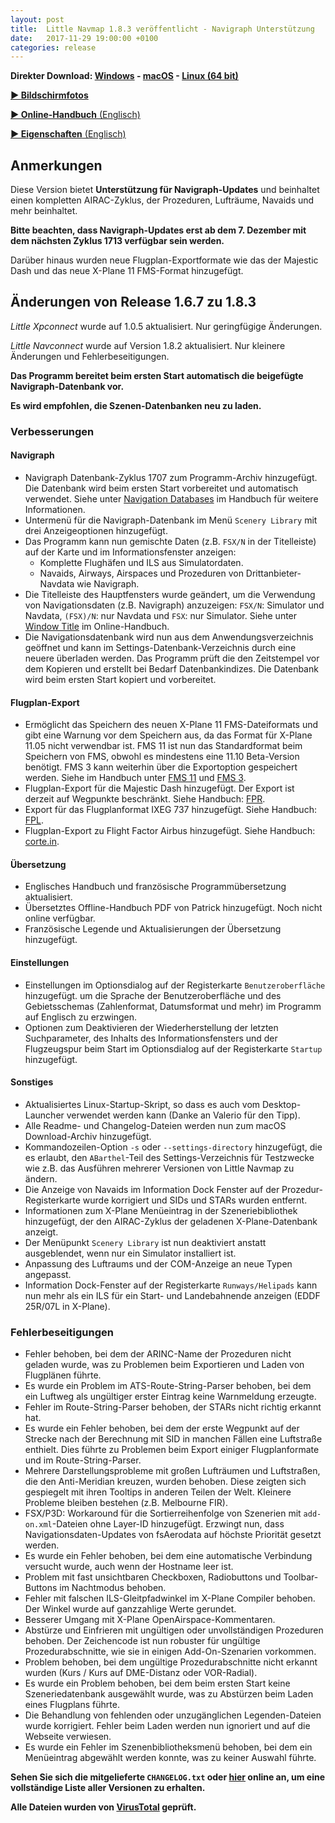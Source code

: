 ```yaml
---
layout: post
title:  Little Navmap 1.8.3 veröffentlicht - Navigraph Unterstützung
date:   2017-11-29 19:00:00 +0100
categories: release
---
```


**Direkter Download:
[Windows](https://github.com/albar965/littlenavmap/releases/download/v1.8.3/LittleNavmap-win-1.8.3.zip) -
[macOS](https://github.com/albar965/littlenavmap/releases/download/v1.8.3/LittleNavmap-macOS-1.8.3.zip) -
[Linux \(64 bit\)](https://github.com/albar965/littlenavmap/releases/download/v1.8.3/LittleNavmap-linux-1.8.3.tar.gz)**

[**► Bildschirmfotos**](/littlenavmapscreens.html)

[**► Online-Handbuch** \(Englisch\)](https://albar965.gitbooks.io/little-navmap-user-manual/content/v/release/1.8/en/)

[**► Eigenschaften** \(Englisch\)](/littlenavmap.html)

## Anmerkungen

Diese Version bietet **Unterstützung für Navigraph-Updates** und beinhaltet einen kompletten AIRAC-Zyklus, der
Prozeduren, Lufträume, Navaids und mehr beinhaltet.

**Bitte beachten, dass Navigraph-Updates erst ab dem 7. Dezember mit dem nächsten Zyklus 1713 verfügbar sein werden.**

Darüber hinaus wurden neue Flugplan-Exportformate wie das der Majestic Dash und das neue X-Plane 11 FMS-Format hinzugefügt.

## Änderungen von Release 1.6.7 zu 1.8.3

*Little Xpconnect* wurde auf 1.0.5 aktualisiert. Nur geringfügige Änderungen.

*Little Navconnect* wurde auf Version 1.8.2 aktualisiert. Nur kleinere Änderungen und Fehlerbeseitigungen.

**Das Programm bereitet beim ersten Start automatisch die beigefügte Navigraph-Datenbank vor.**

**Es wird empfohlen, die Szenen-Datenbanken neu zu laden.**

### Verbesserungen

#### Navigraph
* Navigraph Datenbank-Zyklus 1707 zum Programm-Archiv hinzugefügt. Die Datenbank wird beim ersten Start vorbereitet und
  automatisch verwendet. Siehe unter
  [Navigation Databases](https://albar965.gitbooks.io/little-navmap-user-manual/content/v/release/1.8/en/NAVDATA.html)
  im Handbuch für weitere Informationen.
* Untermenü für die Navigraph-Datenbank im Menü `Scenery Library` mit drei Anzeigeoptionen hinzugefügt.
* Das Programm kann nun gemischte Daten (z.B. `FSX/N` in der Titelleiste) auf der Karte und im Informationsfenster anzeigen:
  * Komplette Flughäfen und ILS aus Simulatordaten.
  * Navaids, Airways, Airspaces und Prozeduren von Drittanbieter-Navdata wie Navigraph.
* Die Titelleiste des Hauptfensters wurde geändert, um die Verwendung von Navigationsdaten (z.B. Navigraph) anzuzeigen:
  `FSX/N`: Simulator und Navdata, `(FSX)/N`: nur Navdata und `FSX`: nur Simulator.
  Siehe unter [Window Title](https://albar965.gitbooks.io/little-navmap-user-manual/content/v/release/1.8/en/INTRO.html#window-title)
  im Online-Handbuch.
* Die Navigationsdatenbank wird nun aus dem Anwendungsverzeichnis geöffnet
  und kann im Settings-Datenbank-Verzeichnis durch eine neuere überladen werden. Das Programm prüft die den Zeitstempel
  vor dem Kopieren und erstellt bei Bedarf Datenbankindizes.
  Die Datenbank wird beim ersten Start kopiert und vorbereitet.

#### Flugplan-Export
* Ermöglicht das Speichern des neuen X-Plane 11 FMS-Dateiformats und gibt eine Warnung vor dem Speichern aus, da das
  Format für X-Plane 11.05 nicht verwendbar ist.
  FMS 11 ist nun das Standardformat beim Speichern von FMS, obwohl es mindestens eine 11.10 Beta-Version benötigt.
  FMS 3 kann weiterhin über die Exportoption gespeichert werden. Siehe im Handbuch unter
  [FMS 11](https://albar965.gitbooks.io/little-navmap-user-manual/content/v/release/1.8/en/FLIGHTPLANFMT.html#flight-plan-formats-fms11)
  und
  [FMS 3](https://albar965.gitbooks.io/little-navmap-user-manual/content/v/release/1.8/en/FLIGHTPLANFMT.html#flight-plan-formats-fms3).
* Flugplan-Export für die Majestic Dash hinzugefügt. Der Export ist derzeit auf Wegpunkte beschränkt. Siehe Handbuch:
  [FPR](https://albar965.gitbooks.io/little-navmap-user-manual/content/v/release/1.8/en/FLIGHTPLANFMT.html#flight-plan-formats-fpr).
* Export für das Flugplanformat IXEG 737 hinzugefügt. Siehe Handbuch:
  [FPL](https://albar965.gitbooks.io/little-navmap-user-manual/content/v/release/1.8/en/FLIGHTPLANFMT.html#flight-plan-formats-fpl).
* Flugplan-Export zu Flight Factor Airbus hinzugefügt. Siehe Handbuch:
  [corte.in](https://albar965.gitbooks.io/little-navmap-user-manual/content/v/release/1.8/en/FLIGHTPLANFMT.html#flight-plan-formats-cortein).

#### Übersetzung
* Englisches Handbuch und französische Programmübersetzung aktualisiert.
* Übersetztes Offline-Handbuch PDF von Patrick hinzugefügt. Noch nicht online verfügbar.
* Französische Legende und Aktualisierungen der Übersetzung hinzugefügt.

#### Einstellungen

* Einstellungen im Optionsdialog auf der Registerkarte `Benutzeroberfläche` hinzugefügt.
  um die Sprache der Benutzeroberfläche und des Gebietsschemas (Zahlenformat, Datumsformat und mehr) im Programm auf Englisch zu erzwingen.
* Optionen zum Deaktivieren der Wiederherstellung der letzten Suchparameter, des Inhalts des Informationsfensters und der
  Flugzeugspur beim Start im Optionsdialog auf der Registerkarte `Startup` hinzugefügt.

#### Sonstiges

* Aktualisiertes Linux-Startup-Skript, so dass es auch vom Desktop-Launcher verwendet werden kann (Danke an Valerio für den Tipp).
* Alle Readme- und Changelog-Dateien werden nun zum macOS Download-Archiv hinzugefügt.
* Kommandozeilen-Option `-s` oder `--settings-directory` hinzugefügt, die es erlaubt, den `ABarthel`-Teil des
  Settings-Verzeichnis für Testzwecke wie z.B. das Ausführen mehrerer Versionen von Little Navmap zu ändern.
* Die Anzeige von Navaids im Information Dock Fenster auf der Prozedur-Registerkarte wurde korrigiert und SIDs und STARs wurden entfernt.
* Informationen zum X-Plane Menüeintrag in der Szeneriebibliothek hinzugefügt, der den AIRAC-Zyklus der geladenen X-Plane-Datenbank anzeigt.
* Der Menüpunkt `Scenery Library` ist nun deaktiviert anstatt ausgeblendet, wenn nur ein Simulator installiert ist.
* Anpassung des Luftraums und der COM-Anzeige an neue Typen angepasst.
* Information Dock-Fenster auf der Registerkarte `Runways/Helipads` kann nun mehr als ein ILS für ein Start-
  und Landebahnende anzeigen (EDDF 25R/07L in X-Plane).

### Fehlerbeseitigungen

* Fehler behoben, bei dem der ARINC-Name der Prozeduren nicht geladen wurde, was zu Problemen beim Exportieren und Laden von Flugplänen führte.
* Es wurde ein Problem im ATS-Route-String-Parser behoben, bei dem ein Luftweg als ungültiger erster Eintrag keine Warnmeldung erzeugte.
* Fehler im Route-String-Parser behoben, der STARs nicht richtig erkannt hat.
* Es wurde ein Fehler behoben, bei dem der erste Wegpunkt auf der Strecke nach der Berechnung mit SID in manchen Fällen eine Luftstraße enthielt.
  Dies führte zu Problemen beim Export einiger Flugplanformate und im Route-String-Parser.
* Mehrere Darstellungsprobleme mit großen Lufträumen und Luftstraßen, die den Anti-Meridian kreuzen, wurden behoben. Diese zeigten sich
  gespiegelt mit ihren Tooltips in anderen Teilen der Welt. Kleinere Probleme bleiben bestehen (z.B. Melbourne FIR).
* FSX/P3D: Workaround für die Sortierreihenfolge von Szenerien mit `add-on.xml`-Dateien ohne Layer-ID hinzugefügt.
  Erzwingt nun, dass Navigationsdaten-Updates von fsAerodata auf höchste Priorität gesetzt werden.
* Es wurde ein Fehler behoben, bei dem eine automatische Verbindung versucht wurde, auch wenn der Hostname leer ist.
* Problem mit fast unsichtbaren Checkboxen, Radiobuttons und Toolbar-Buttons im Nachtmodus behoben.
* Fehler mit falschen ILS-Gleitpfadwinkel im X-Plane Compiler behoben. Der Winkel wurde auf ganzzahlige Werte gerundet.
* Besserer Umgang mit X-Plane OpenAirspace-Kommentaren.
* Abstürze und Einfrieren mit ungültigen oder unvollständigen Prozeduren behoben.
  Der Zeichencode ist nun robuster für ungültige Prozedurabschnitte, wie sie in einigen Add-On-Szenarien vorkommen.
* Problem behoben, bei dem ungültige Prozedurabschnitte nicht erkannt wurden (Kurs / Kurs auf DME-Distanz oder VOR-Radial).
* Es wurde ein Problem behoben, bei dem beim ersten Start keine Szeneriedatenbank ausgewählt wurde, was zu Abstürzen beim Laden eines Flugplans führte.
* Die Behandlung von fehlenden oder unzugänglichen Legenden-Dateien wurde korrigiert. Fehler beim Laden werden nun ignoriert und auf die Webseite verwiesen.
* Es wurde ein Fehler im Szenenbibliotheksmenü behoben, bei dem ein Menüeintrag abgewählt werden konnte, was zu keiner Auswahl führte.

**Sehen Sie sich die mitgelieferte `CHANGELOG.txt` oder [hier](https://github.com/albar965/littlenavmap/blob/release/1.8/CHANGELOG.txt)
online an, um eine vollständige Liste aller Versionen zu erhalten.**

**Alle Dateien wurden von [VirusTotal](https://www.virustotal.com) geprüft.**

